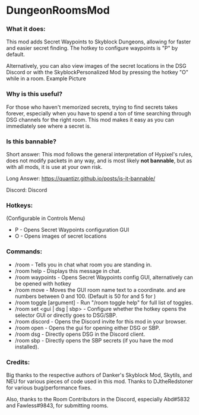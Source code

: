 # DungeonRoomsMod

### What it does:
This mod adds Secret Waypoints to Skyblock Dungeons, allowing for faster and easier secret finding. The hotkey to configure waypoints is "P" by default.

Alternatively, you can also view images of the secret locations in the DSG Discord or with the SkyblockPersonalized Mod by pressing the hotkey "O" while in a room. Example Picture

### Why is this useful?
For those who haven't memorized secrets, trying to find secrets takes forever, especially when you have to spend a ton of time searching through DSG channels for the right room. This mod makes it easy as you can immediately see where a secret is.

### Is this bannable?
Short answer: This mod follows the general interpretation of Hypixel's rules, does not modify packets in any way, and is most likely **not bannable**, but as with all mods, it is use at your own risk.

Long Answer: https://quantizr.github.io/posts/is-it-bannable/

Discord:
Discord

### Hotkeys:
(Configurable in Controls Menu)

- P - Opens Secret Waypoints configuration GUI
- O - Opens images of secret locations
### Commands:
- /room - Tells you in chat what room you are standing in.
- /room help - Displays this message in chat.
- /room waypoints - Opens Secret Waypoints config GUI, alternatively can be opened with hotkey
- /room move <x> <y> - Moves the GUI room name text to a coordinate. and are numbers between 0 and 100. (Default is 50 for <x> and 5 for <y>)
- /room toggle [argument] - Run "/room toggle help" for full list of toggles.
- /room set <gui | dsg | sbp> - Configure whether the hotkey opens the selector GUI or directly goes to DSG/SBP.
- /room discord - Opens the Discord invite for this mod in your browser.
- /room open - Opens the gui for opening either DSG or SBP.
- /room dsg - Directly opens DSG in the Discord client.
- /room sbp - Directly opens the SBP secrets (if you have the mod installed).
### Credits:
Big thanks to the respective authors of Danker's Skyblock Mod, Skytils, and NEU for various pieces of code used in this mod. Thanks to DJtheRedstoner for various bug/performance fixes.

Also, thanks to the Room Contributors in the Discord, especially Abd#5832 and Fawless#9843, for submitting rooms.
